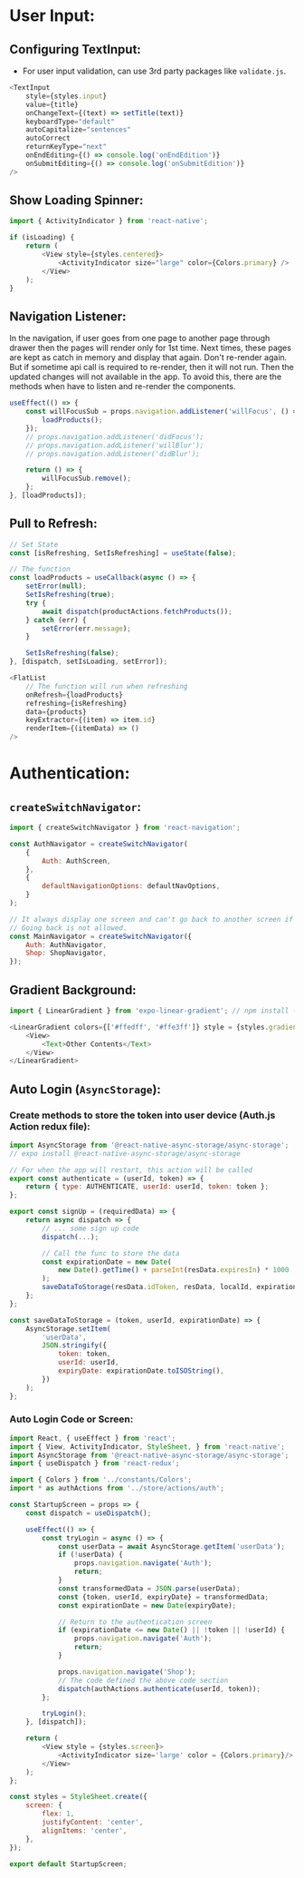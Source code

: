# User Input:

## Configuring TextInput:

-   For user input validation, can use 3rd party packages like `validate.js`.

```js
<TextInput
    style={styles.input}
    value={title}
    onChangeText={(text) => setTitle(text)}
    keyboardType="default"
    autoCapitalize="sentences"
    autoCorrect
    returnKeyType="next"
    onEndEditing={() => console.log('onEndEdition')}
    onSubmitEditing={() => console.log('onSubmitEdition')}
/>
```

## Show Loading Spinner:

```js
import { ActivityIndicator } from 'react-native';

if (isLoading) {
    return (
        <View style={styles.centered}>
            <ActivityIndicator size="large" color={Colors.primary} />
        </View>
    );
}
```

## Navigation Listener:

In the navigation, if user goes from one page to another page through drawer then the pages will render only for 1st time. Next times, these pages are kept as catch in memory and display that again. Don't re-render again. But if sometime api call is required to re-render, then it will not run. Then the updated changes will not available in the app. To avoid this, there are the methods when have to listen and re-render the components.

```js
useEffect(() => {
    const willFocusSub = props.navigation.addListener('willFocus', () => {
        loadProducts();
    });
    // props.navigation.addListener('didFocus');
    // props.navigation.addListener('willBlur');
    // props.navigation.addListener('didBlur');

    return () => {
        willFocusSub.remove();
    };
}, [loadProducts]);
```

## Pull to Refresh:

```js
// Set State
const [isRefreshing, SetIsRefreshing] = useState(false);

// The function
const loadProducts = useCallback(async () => {
    setError(null);
    SetIsRefreshing(true);
    try {
        await dispatch(productActions.fetchProducts());
    } catch (err) {
        setError(err.message);
    }

    SetIsRefreshing(false);
}, [dispatch, setIsLoading, setError]);

<FlatList
    // The function will run when refreshing
    onRefresh={loadProducts}
    refreshing={isRefreshing}
    data={products}
    keyExtractor={(item) => item.id}
    renderItem={(itemData) => ()
/>
```

# Authentication:

## `createSwitchNavigator`:

```js
import { createSwitchNavigator } from 'react-navigation';

const AuthNavigator = createSwitchNavigator(
    {
        Auth: AuthScreen,
    },
    {
        defaultNavigationOptions: defaultNavOptions,
    }
);

// It always display one screen and can't go back to another screen if you navigate to a different one.
// Going back is not allowed.
const MainNavigator = createSwitchNavigator({
    Auth: AuthNavigator,
    Shop: ShopNavigator,
});
```

## Gradient Background:

```js
import { LinearGradient } from 'expo-linear-gradient'; // npm install --save expo-linear-gradient

<LinearGradient colors={['#ffedff', '#ffe3ff']} style = {styles.gradient}>
    <View>
        <Text>Other Contents</Text>
    </View>
</LinearGradient>
```

## Auto Login (`AsyncStorage`):

### Create methods to store the token into user device (Auth.js Action redux file):

```js
import AsyncStorage from '@react-native-async-storage/async-storage';
// expo install @react-native-async-storage/async-storage

// For when the app will restart, this action will be called
export const authenticate = (userId, token) => {
    return { type: AUTHENTICATE, userId: userId, token: token };
};

export const signUp = (requiredData) => {
    return async dispatch => {
        // ... some sign up code
        dispatch(...);

        // Call the func to store the data
        const expirationDate = new Date(
            new Date().getTime() + parseInt(resData.expiresIn) * 1000
        );
        saveDataToStorage(resData.idToken, resData, localId, expirationDate);
    };
};

const saveDataToStorage = (token, userId, expirationDate) => {
    AsyncStorage.setItem(
        'userData',
        JSON.stringify({
            token: token,
            userId: userId,
            expiryDate: expirationDate.toISOString(),
        })
    );
};
```

### Auto Login Code or Screen:

```js
import React, { useEffect } from 'react';
import { View, ActivityIndicator, StyleSheet, } from 'react-native';
import AsyncStorage from '@react-native-async-storage/async-storage';
import { useDispatch } from 'react-redux';

import { Colors } from '../constants/Colors';
import * as authActions from '../store/actions/auth';

const StartupScreen = props => {
    const dispatch = useDispatch();

    useEffect(() => {
        const tryLogin = async () => {
            const userData = await AsyncStorage.getItem('userData');
            if (!userData) {
                props.navigation.navigate('Auth');
                return;
            }
            const transformedData = JSON.parse(userData);
            const {token, userId, expiryDate} = transformedData;
            const expirationDate = new Date(expiryDate);

            // Return to the authentication screen
            if (expirationDate <= new Date() || !token || !userId) {
                props.navigation.navigate('Auth');
                return;
            }

            props.navigation.navigate('Shop');
            // The code defined the above code section
            dispatch(authActions.authenticate(userId, token));
        };

        tryLogin();
    }, [dispatch]);

    return (
        <View style = {styles.screen}>
            <ActivityIndicator size='large' color = {Colors.primary}/>
        </View>
    );
};

const styles = StyleSheet.create({
    screen: {
        flex: 1,
        justifyContent: 'center',
        alignItems: 'center',
    },
});

export default StartupScreen;
```
